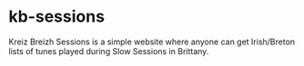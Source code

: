 # kb-sessions
Kreiz Breizh Sessions is a simple website where anyone can get Irish/Breton lists of tunes played during Slow Sessions in Brittany.
